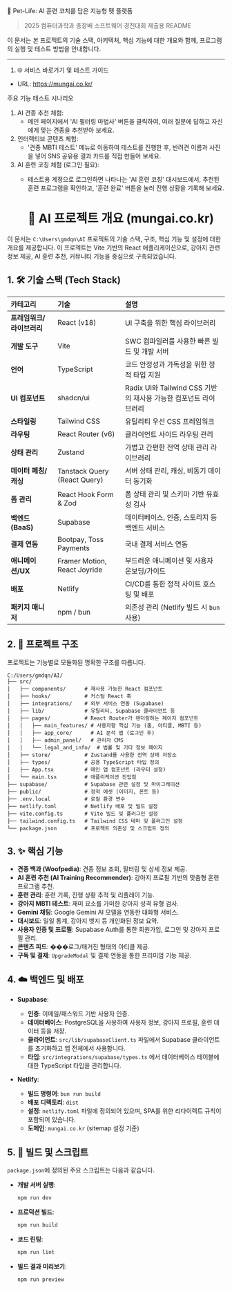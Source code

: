 🤖 Pet-Life: AI 훈련 코치를 담은 지능형 펫 플랫폼

  > 2025 컴퓨터과학과 총장배 소프트웨어 경진대회 제출용 README

  이 문서는 본 프로젝트의 기술 스택, 아키텍처, 핵심 기능에 대한 개요와 함께, 프로그램의 실행 및 테스트 방법을 안내합니다.

  ---

  1. 🌐 서비스 바로가기 및 테스트 가이드

   *  URL: https://mungai.co.kr/

  주요 기능 테스트 시나리오

   1. AI 견종 추천 체험:
       * 메인 페이지에서 'AI 필터링 마법사' 버튼을 클릭하여, 여러 질문에 답하고 자신에게 맞는 견종을 추천받아 보세요.
   2. 인터랙티브 콘텐츠 체험:
       * '견종 MBTI 테스트' 메뉴로 이동하여 테스트를 진행한 후, 반려견 이름과 사진을 넣어 SNS 공유용 결과 카드를 직접 만들어 보세요.
   3. AI 훈련 코칭 체험 (로그인 필요):
       * 테스트용 계정으로 로그인하면 나타나는 'AI 훈련 코칭' 대시보드에서, 추천된 훈련 프로그램을 확인하고, '훈련 완료' 버튼을 눌러 진행 상황을 기록해 보세요.
     


         # 🤖 AI 프로젝트 개요 (mungai.co.kr)

이 문서는 `C:\Users\gmdqn\AI` 프로젝트의 기술 스택, 구조, 핵심 기능 및 설정에 대한 개요를 제공합니다.
이 프로젝트는 Vite 기반의 React 애플리케이션으로, 강아지 관련 정보 제공, AI 훈련 추천, 커뮤니티 기능을 중심으로 구축되었습니다.

## 1. 🛠️ 기술 스택 (Tech Stack)

| 카테고리 | 기술 | 설명 |
| :--- | :--- | :--- |
| **프레임워크/라이브러리** | React (v18) | UI 구축을 위한 핵심 라이브러리 |
| **개발 도구** | Vite | SWC 컴파일러를 사용한 빠른 빌드 및 개발 서버 |
| **언어** | TypeScript | 코드 안정성과 가독성을 위한 정적 타입 지원 |
| **UI 컴포넌트** | shadcn/ui | Radix UI와 Tailwind CSS 기반의 재사용 가능한 컴포넌트 라이브러리 |
| **스타일링** | Tailwind CSS | 유틸리티 우선 CSS 프레임워크 |
| **라우팅** | React Router (v6) | 클라이언트 사이드 라우팅 관리 |
| **상태 관리** | Zustand | 가볍고 간편한 전역 상태 관리 라이브러리 |
| **데이터 페칭/캐싱** | Tanstack Query (React Query) | 서버 상태 관리, 캐싱, 비동기 데이터 동기화 |
| **폼 관리** | React Hook Form & Zod | 폼 상태 관리 및 스키마 기반 유효성 검사 |
| **백엔드 (BaaS)** | Supabase | 데이터베이스, 인증, 스토리지 등 백엔드 서비스 |
| **결제 연동** | Bootpay, Toss Payments | 국내 결제 서비스 연동 |
| **애니메이션/UX** | Framer Motion, React Joyride | 부드러운 애니메이션 및 사용자 온보딩/가이드 |
| **배포** | Netlify | CI/CD를 통한 정적 사이트 호스팅 및 배포 |
| **패키지 매니저** | npm / bun | 의존성 관리 (Netlify 빌드 시 `bun` 사용) |

## 2. 📂 프로젝트 구조

프로젝트는 기능별로 모듈화된 명확한 구조를 따릅니다.

```
C:/Users/gmdqn/AI/
├── src/
│   ├── components/      # 재사용 가능한 React 컴포넌트
│   ├── hooks/           # 커스텀 React 훅
│   ├── integrations/    # 외부 서비스 연동 (Supabase)
│   ├── lib/             # 유틸리티, Supabase 클라이언트 등
│   ├── pages/           # React Router가 렌더링하는 페이지 컴포넌트
│   │   ├── main_features/ # 사용자향 핵심 기능 (홈, 아티클, MBTI 등)
│   │   ├── app_core/      # AI 분석 앱 (로그인 후)
│   │   ├── admin_panel/   # 관리자 CMS
│   │   └── legal_and_info/  # 법률 및 기타 정보 페이지
│   ├── store/           # Zustand를 사용한 전역 상태 저장소
│   ├── types/           # 공용 TypeScript 타입 정의
│   ├── App.tsx          # 메인 앱 컴포넌트 (라우터 설정)
│   └── main.tsx         # 애플리케이션 진입점
├── supabase/            # Supabase 관련 설정 및 마이그레이션
├── public/              # 정적 에셋 (이미지, 폰트 등)
├── .env.local           # 로컬 환경 변수
├── netlify.toml         # Netlify 배포 및 빌드 설정
├── vite.config.ts       # Vite 빌드 및 플러그인 설정
├── tailwind.config.ts   # Tailwind CSS 테마 및 플러그인 설정
└── package.json         # 프로젝트 의존성 및 스크립트 정의
```

## 3. ✨ 핵심 기능


*   **견종 백과 (Woofpedia)**: 견종 정보 조회, 필터링 및 상세 정보 제공.
*   **AI 훈련 추천 (AI Training Recommender)**: 강아지 프로필 기반의 맞춤형 훈련 프로그램 추천.
*   **훈련 관리**: 훈련 기록, 진행 상황 추적 및 리플레이 기능.
*   **강아지 MBTI 테스트**: 재미 요소를 가미한 강아지 성격 유형 검사.
*   **Gemini 채팅**: Google Gemini AI 모델을 연동한 대화형 서비스.
*   **대시보드**: 일일 통계, 강아지 뱃지 등 개인화된 정보 요약.
*   **사용자 인증 및 프로필**: Supabase Auth를 통한 회원가입, 로그인 및 강아지 프로필 관리.
*   **콘텐츠 피드**: ���로그/매거진 형태의 아티클 제공.
*   **구독 및 결제**: `UpgradeModal` 및 결제 연동을 통한 프리미엄 기능 제공.

## 4. ☁️ 백엔드 및 배포

*   **Supabase**:
    *   **인증**: 이메일/패스워드 기반 사용자 인증.
    *   **데이터베이스**: PostgreSQL을 사용하여 사용자 정보, 강아지 프로필, 훈련 데이터 등을 저장.
    *   **클라이언트**: `src/lib/supabaseClient.ts` 파일에서 Supabase 클라이언트를 초기화하고 앱 전체에서 사용합니다.
    *   **타입**: `src/integrations/supabase/types.ts` 에서 데이터베이스 테이블에 대한 TypeScript 타입을 관리합니다.

*   **Netlify**:
    *   **빌드 명령어**: `bun run build`
    *   **배포 디렉토리**: `dist`
    *   **설정**: `netlify.toml` 파일에 정의되어 있으며, SPA를 위한 리다이렉트 규칙이 포함되어 있습니다.
    *   **도메인**: `mungai.co.kr` (sitemap 설정 기준)

## 5. 🚀 빌드 및 스크립트

`package.json`에 정의된 주요 스크립트는 다음과 같습니다.

*   **개발 서버 실행**:
    ```bash
    npm run dev
    ```
*   **프로덕션 빌드**:
    ```bash
    npm run build
    ```
*   **코드 린팅**:
    ```bash
    npm run lint
    ```
*   **빌드 결과 미리보기**:
    ```bash
    npm run preview
    ```
